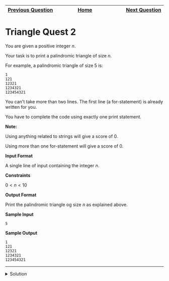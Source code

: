 | <img width=1000>[Previous Question](https://github.com/Kevin-Lago/python-hackerrank-solutions/tree/main/src/)</img> | <img width=1000>[Home](https://github.com/Kevin-Lago/python-hackerrank-solutions)</img> | <img width=1000>[Next Question](https://github.com/Kevin-Lago/python-hackerrank-solutions/tree/main/src/)</img> |
|:---|:---:|---:|

# Triangle Quest 2

You are given a positive integer $n$.

Your task is to print a palindromic triangle of size $n$.

For example, a palindromic triangle of size $5$ is:

```
1
121
12321
1234321
123454321
```

You can't take more than two lines. The first line (a for-statement) is already written for you.

You have to complete the code using exactly one print statement.

__Note:__

Using anything related to strings will give a score of $0$.

Using more than one for-statement will give a score of $0$.

__Input Format__

A single line of input containing the integer $n$.

__Constraints__

$0 < n < 10$

__Output Format__

Print the palindromic triangle og size $n$ as explained above.

__Sample Input__

```
5
```

__Sample Output__

```
1
121
12321
1234321
123454321
```

---

<details><summary>Solution</summary>
   
```python
for i in range(1, int(input()) + 1):
    print((10 ** i // 9) ** 2)
```

or
 
```python
[print((10 ** i // 9) ** 2) for i in range(1, int(input()) + 1)]
```
</details>
